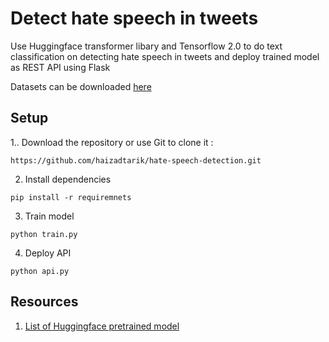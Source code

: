# Detect hate speech in tweets

Use Huggingface transformer libary and Tensorflow 2.0 to do text classification on detecting hate speech in tweets
and deploy trained model as REST API using Flask

Datasets can be downloaded [here](https://www.kaggle.com/arkhoshghalb/twitter-sentiment-analysis-hatred-speech)


## Setup

1.. Download the repository or use Git to clone it : 
```
https://github.com/haizadtarik/hate-speech-detection.git
```
2. Install dependencies
```
pip install -r requiremnets
```
3. Train model
```
python train.py
```
4. Deploy API
```
python api.py
```


## Resources
1. [List of Huggingface pretrained model](https://huggingface.co/transformers/pretrained_models.html)




